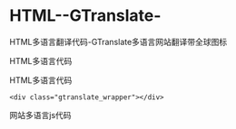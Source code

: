 # HTML--GTranslate-
HTML多语言翻译代码-GTranslate多语言网站翻译带全球图标


HTML多语言代码

<div class="gtranslate_wrapper" id="gt-wrapper-36649063"></div>

HTML多语言代码

	<div class="gtranslate_wrapper"></div>
<script>window.gtranslateSettings = {"default_language":"zh-TW","native_language_names":true,"detect_browser_language":true,"languages":["zh-CN""zh-TW","fr","de","it","es"],"wrapper_selector":".gtranslate_wrapper"}</script>
<script src="https://html.zunyuange.link/float.js" defer></script>

网站多语言js代码

<script src="/gtranslate/js/float.js?ver=6.4.1" data-no-optimize="1" data-no-minify="1" data-gt-orig-url="/" data-gt-orig-domain="/" data-gt-widget-id="36649063" defer></script>
